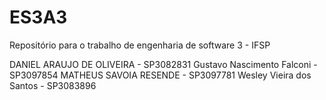 # ES3A3
Repositório para o trabalho de engenharia de software 3 - IFSP

DANIEL ARAUJO DE OLIVEIRA - SP3082831
Gustavo Nascimento Falconi - SP3097854
MATHEUS SAVOIA RESENDE - SP3097781
Wesley Vieira dos Santos - SP3083896

